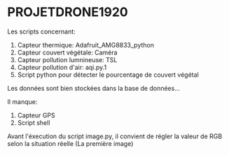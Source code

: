 # PROJETDRONE1920

Les scripts concernant:
1. Capteur thermique: Adafruit_AMG8833_python
2. Capteur couvert végétale: Caméra 
3. Capteur pollution lumnineuse: TSL
4. Capteur pollution d'air: aqi.py.1
5. Script python pour détecter le pourcentage de couvert végétal

Les données sont bien stockées dans la base de données...

Il manque:
1. Capteur GPS
2. Script shell

Avant l'éxecution du script image.py, il convient de régler la valeur de RGB selon la situation réelle (La première image) 
